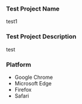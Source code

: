 ### Test Project Name
test1

### Test Project Description
test

### Platform
- Google Chrome
- Microsoft Edge
- Firefox
- Safari
